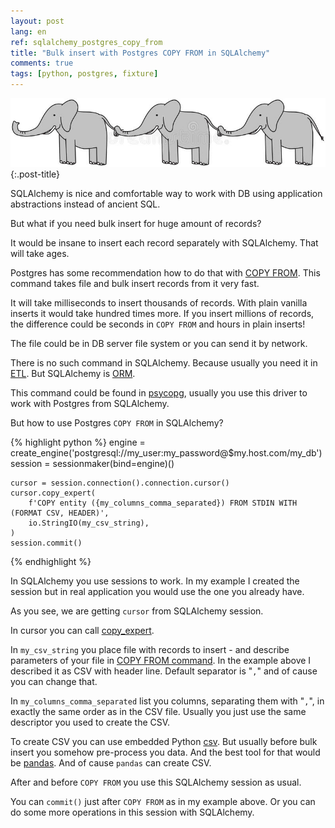 ```yaml
---
layout: post
lang: en
ref: sqlalchemy_postgres_copy_from
title: "Bulk insert with Postgres COPY FROM in SQLAlchemy"
comments: true
tags: [python, postgres, fixture]
---
```

![](/images/elephant_copy.jpg){:.post-title}

SQLAlchemy is nice and comfortable way to work with DB using application abstractions instead of
ancient SQL.

But what if you need bulk insert for huge amount of records? 

It would be insane to insert each record separately with SQLAlchemy. That will take ages.

Postgres has some recommendation how to do that with
[COPY FROM](https://www.postgresql.org/docs/current/populate.html). This command takes file
and bulk insert records from it very fast.

It will take milliseconds to insert thousands of records. With plain vanilla inserts it would take 
hundred times more. If you insert millions of records, the difference could be seconds in `COPY FROM`
and hours in plain inserts!

The file could be in DB server file system or you can send it by network.

There is no such command in SQLAlchemy.
Because usually you need it in 
[ETL](https://en.wikipedia.org/wiki/ETL). But SQLAlchemy is [ORM](https://en.wikipedia.org/wiki/ORM).

This command could be found in [psycopg](https://www.psycopg.org/docs/index.html), 
usually you use this driver to work with Postgres from SQLAlchemy.

But how to use Postgres `COPY FROM` in SQLAlchemy?

{% highlight python %}
    engine = create_engine('postgresql://my_user:my_password@$my.host.com/my_db')
    session = sessionmaker(bind=engine)()
    
    cursor = session.connection().connection.cursor()
    cursor.copy_expert( 
        f'COPY entity ({my_columns_comma_separated}) FROM STDIN WITH (FORMAT CSV, HEADER)',
        io.StringIO(my_csv_string),
    )
    session.commit()
{% endhighlight %}

In SQLAlchemy you use sessions to work. In my example I created the session but in real application
 you would use the one you already have.

As you see, we are getting `cursor` from SQLAlchemy session.

In cursor you can call [copy_expert](https://www.psycopg.org/docs/cursor.html#cursor.copy_expert).

In `my_csv_string` you place file with records to insert - and describe parameters of your file in 
[COPY FROM command](https://www.postgresql.org/docs/current/populate.html).
In the example above I described it as CSV with header line. Default separator is "`,`" and of cause
you can change that.

In `my_columns_comma_separated` list you columns, separating them with "`,`", in exactly the same 
order as in the CSV file. Usually you just use the same descriptor you used to create the CSV. 

To create CSV you can use embedded Python 
[csv](https://docs.python.org/3/library/csv.html).
But usually before bulk insert you somehow pre-process you data.
And the best tool for that would be [pandas](https://pandas.pydata.org/).
And of cause `pandas` can create CSV.

After and before `COPY FROM` you use this SQLAlchemy session as usual.

You can `commit()` just after `COPY FROM` as in my example above.
Or you can do some more operations in this session with SQLAlchemy.

